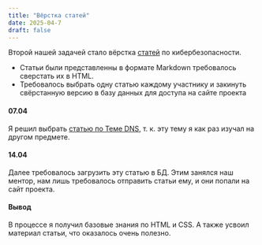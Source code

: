 ```yaml
---
title: "Вёрстка статей"
date: 2025-04-7
draft: false
---
```

Второй нашей задачей стало вёрстка [статей](https://github.com/AnaktaCTF/CTF) по кибербезопасности. 
- Статьи были представленны в формате Markdown требовалось сверстать их в HTML.
- Требовалось выбрать одну статью каждому участнику и закинуть свёрстанную версию в базу данных для доступа на сайте проекта
#### 07.04
Я решил выбрать [статью по Теме DNS](https://github.com/AnaktaCTF/CTF/blob/main/WEB/DNS.md), т. к. эту тему я как раз изучал на другом предмете.
#### 14.04 
Далее требовалось загрузить эту статью в БД. Этим занялся наш ментор, нам лишь требовалось отправить статьи ему, и они попали на сайт проекта.
#### Вывод
В процессе я получил базовые знания по HTML и CSS. А также усвоил материал статьи, что оказалось очень полезно.